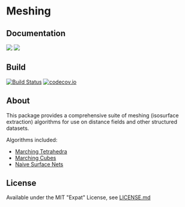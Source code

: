 # Meshing

## Documentation
[![](https://img.shields.io/badge/docs-stable-blue.svg)](https://JuliaGeometry.github.io/Meshing.jl/stable)
[![](https://img.shields.io/badge/docs-dev-blue.svg)](https://JuliaGeometry.github.io/Meshing.jl/dev)

## Build
[![Build Status](https://travis-ci.org/JuliaGeometry/Meshing.jl.svg)](https://travis-ci.org/JuliaGeometry/Meshing.jl)
[![codecov.io](http://codecov.io/github/JuliaGeometry/Meshing.jl/coverage.svg?branch=master)](http://codecov.io/github/JuliaGeometry/Meshing.jl?branch=master)

## About
This package provides a comprehensive suite of meshing (isosurface extraction) algorithms for use on distance fields and other structured datasets.

Algorithms included:
* [Marching Tetrahedra](https://en.wikipedia.org/wiki/Marching_tetrahedra)
* [Marching Cubes](https://en.wikipedia.org/wiki/Marching_cubes)
* [Naive Surface Nets](https://0fps.net/2012/07/12/smooth-voxel-terrain-part-2/)


## License

Available under the MIT "Expat" License, see [LICENSE.md](./LICENSE.md)
